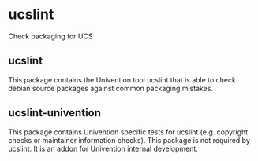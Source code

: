 # ucslint
Check packaging for UCS

## ucslint
This package contains the Univention tool ucslint that is able to check debian source packages against common packaging mistakes.

## ucslint-univention
This package contains Univention specific tests for ucslint (e.g. copyright checks or maintainer information checks). This package is not required by ucslint. It is an addon for Univention internal development.
